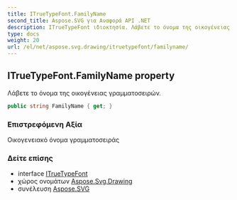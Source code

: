```yaml
---
title: ITrueTypeFont.FamilyName
second_title: Aspose.SVG για Αναφορά API .NET
description: ITrueTypeFont ιδιοκτησία. Λάβετε το όνομα της οικογένειας γραμματοσειρών.
type: docs
weight: 20
url: /el/net/aspose.svg.drawing/itruetypefont/familyname/
---
```

## ITrueTypeFont.FamilyName property

Λάβετε το όνομα της οικογένειας γραμματοσειρών.

```csharp
public string FamilyName { get; }
```

### Επιστρεφόμενη Αξία

Οικογενειακό όνομα γραμματοσειράς

### Δείτε επίσης

* interface [ITrueTypeFont](../)
* χώρος ονομάτων [Aspose.Svg.Drawing](../../itruetypefont/)
* συνέλευση [Aspose.SVG](../../../)


